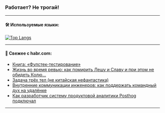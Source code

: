 ### Работает? Не трогай!

---
<!--
#### 🛠️ Technical stack:

![Java](https://img.shields.io/badge/Java-informational?logo=Oracle&style=flat&logoColor=white&color=FF4500)
![Kotlin](https://img.shields.io/badge/Kotlin-informational?logo=Kotlin&style=flat&logoColor=white&color=774D97)
![TS](https://img.shields.io/badge/TypeScript-informational?logo=typeScript&style=flat&logoColor=black&color=017acc)
![Python](https://img.shields.io/badge/Python-informational?logo=Python&style=flat&logoColor=black&color=ffdd54) <br>
![Spring](https://img.shields.io/badge/Spring-informational?logo=Spring&style=flat&logoColor=white&color=6DB33F) 
![SpringBoot](https://img.shields.io/badge/SpringBoot-informational?logo=SpringBoot&style=flat&logoColor=white&color=6DB33F)
![Nest](https://img.shields.io/badge/NestJS-informational?logo=NestJS&style=flat&logoColor=white&color=E0234E) 
![NodeJS](https://img.shields.io/badge/NodeJS-informational?logo=node.js&style=flat&logoColor=white&color=70A760)<br>
![PostgreSQL](https://img.shields.io/badge/PostgreSQL-informational?logo=PostgreSQL&style=flat&logoColor=white&color=DAA520)
![MongoDB](https://img.shields.io/badge/MongoDB-informational?logo=MongoDB&style=flat&logoColor=white&color=870000)
![Apache](https://img.shields.io/badge/Apache-informational?logo=apache&style=flat&logoColor=white&color=f74e28)

___ 
-->

#### 🛠️ Используемые языки:

[![Top Langs](https://github-readme-stats-u2qms2cxw-advtsettinggmailcoms-projects.vercel.app/api/top-langs/?username=zloylis&langs_count=10&hide_title=true&title_color=e6edf3&size_weight=0.5&count_weight=0.5&layout=compact&hide_progress=true&hide_border=true&theme=dracula)](https://github.com/zloylis)

<!---


####  :octocat:&nbsp;&nbsp; Статистика:

![GitHub stats](https://github-readme-stats-u2qms2cxw-advtsettinggmailcoms-projects.vercel.app/api?username=zloylis&show_icons=true&hide_border=true&theme=dracula&title_color=e6edf3&include_all_commits=true&count_private=true&hide_rank=false&hide_title=true&rank_icon=github)
-->
---

#### 💬 Свежее с habr.com:

<!-- BLOG-POST-LIST:START -->
- [Книга: «Фулстек-тестирование»](https://habr.com/ru/companies/piter/articles/831200/?utm_source=habrahabr&utm_medium=rss&utm_campaign=831200)
- [Жизнь во время ревью: как помирить Лешу и Славу и при этом не обидеть Колю…](https://habr.com/ru/companies/barsgroup/articles/831456/?utm_source=habrahabr&utm_medium=rss&utm_campaign=831456)
- [Задача трёх тел &lpar;не китайская нефантастика&rpar;](https://habr.com/ru/articles/830618/?utm_source=habrahabr&utm_medium=rss&utm_campaign=830618)
- [Внутренние коммуникации инженеров: как поддержать командный дух на удалёнке](https://habr.com/ru/companies/2gis/articles/831436/?utm_source=habrahabr&utm_medium=rss&utm_campaign=831436)
- [Как разработчик систему продуктовой аналитики Posthog подключал](https://habr.com/ru/articles/831428/?utm_source=habrahabr&utm_medium=rss&utm_campaign=831428)
<!-- BLOG-POST-LIST:END -->

---
